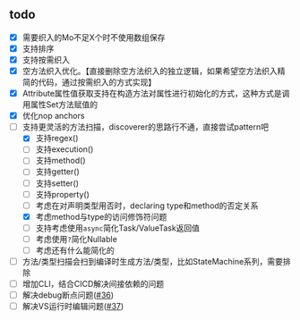 ## todo
- [x] 需要织入的Mo不足X个时不使用数组保存
- [x] 支持排序
- [x] 支持按需织入
- [x] 空方法织入优化。【直接删除空方法织入的独立逻辑，如果希望空方法织入精简的代码，通过按需织入的方式实现】
- [x] Attribute属性值获取支持在构造方法对属性进行初始化的方式，这种方式是调用属性Set方法赋值的
- [x] 优化nop anchors
- [ ] 支持更灵活的方法扫描，discoverer的思路行不通，直接尝试pattern吧
  - [x] 支持regex()
  - [ ] 支持execution()
  - [ ] 支持method()
  - [ ] 支持getter()
  - [ ] 支持setter()
  - [ ] 支持property()
  - [ ] 考虑在对声明类型用否时，declaring type和method的否定关系
  - [x] 考虑method与type的访问修饰符问题
  - [ ] 支持考虑使用`async`简化Task/ValueTask返回值
  - [ ] 考虑使用`?`简化Nullable
  - [ ] 考虑还有什么能简化的
- [ ] 方法/类型扫描会扫到编译时生成方法/类型，比如StateMachine系列，需要排除
- [ ] 增加CLI，结合CICD解决间接依赖的问题
- [ ] 解决debug断点问题([#36](https://github.com/inversionhourglass/Rougamo/issues/36))
- [ ] 解决VS运行时编辑问题([#37](https://github.com/inversionhourglass/Rougamo/issues/37))